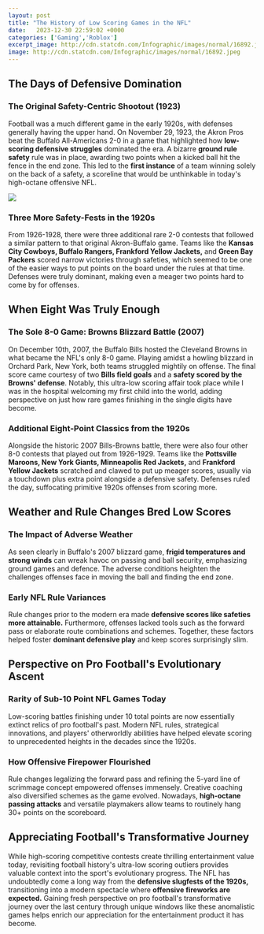 ```yaml
---
layout: post
title: "The History of Low Scoring Games in the NFL"
date:   2023-12-30 22:59:02 +0000
categories: ['Gaming','Roblox']
excerpt_image: http://cdn.statcdn.com/Infographic/images/normal/16892.jpeg
image: http://cdn.statcdn.com/Infographic/images/normal/16892.jpeg
---
```


## The Days of Defensive Domination
### **The Original Safety-Centric Shootout (1923)**
Football was a much different game in the early 1920s, with defenses generally having the upper hand. On November 29, 1923, the Akron Pros beat the Buffalo All-Americans 2-0 in a game that highlighted how **low-scoring defensive struggles** dominated the era. A bizarre **ground rule safety** rule was in place, awarding two points when a kicked ball hit the fence in the end zone. This led to the **first instance** of a team winning solely on the back of a safety, a scoreline that would be unthinkable in today's high-octane offensive NFL.

![](http://cdn.statcdn.com/Infographic/images/normal/16892.jpeg)
### Three More Safety-Fests in the 1920s  
From 1926-1928, there were three additional rare 2-0 contests that followed a similar pattern to that original Akron-Buffalo game. Teams like the **Kansas City Cowboys, Buffalo Rangers, Frankford Yellow Jackets,** and **Green Bay Packers** scored narrow victories through safeties, which seemed to be one of the easier ways to put points on the board under the rules at that time. Defenses were truly dominant, making even a meager two points hard to come by for offenses.
## When Eight Was Truly Enough
### The Sole 8-0 Game: Browns Blizzard Battle (2007) 
On December 10th, 2007, the Buffalo Bills hosted the Cleveland Browns in what became the NFL's only 8-0 game. Playing amidst a howling blizzard in Orchard Park, New York, both teams struggled mightily on offense. The final score came courtesy of two **Bills field goals** and a **safety scored by the Browns' defense**. Notably, this ultra-low scoring affair took place while I was in the hospital welcoming my first child into the world, adding perspective on just how rare games finishing in the single digits have become.
### Additional Eight-Point Classics from the 1920s
Alongside the historic 2007 Bills-Browns battle, there were also four other 8-0 contests that played out from 1926-1929. Teams like the **Pottsville Maroons, New York Giants, Minneapolis Red Jackets,** and **Frankford Yellow Jackets** scratched and clawed to put up meager scores, usually via a touchdown plus extra point alongside a defensive safety. Defenses ruled the day, suffocating primitive 1920s offenses from scoring more.
## Weather and Rule Changes Bred Low Scores  
### **The Impact of Adverse Weather** 
As seen clearly in Buffalo's 2007 blizzard game, **frigid temperatures and strong winds** can wreak havoc on passing and ball security, emphasizing ground games and defence. The adverse conditions heighten the challenges offenses face in moving the ball and finding the end zone.
### **Early NFL Rule Variances**
Rule changes prior to the modern era made **defensive scores like safeties more attainable.** Furthermore, offenses lacked tools such as the forward pass or elaborate route combinations and schemes. Together, these factors helped foster **dominant defensive play** and keep scores surprisingly slim.
## Perspective on Pro Football's Evolutionary Ascent
### **Rarity of Sub-10 Point NFL Games Today** 
Low-scoring battles finishing under 10 total points are now essentially extinct relics of pro football's past. Modern NFL rules, strategical innovations, and players' otherworldly abilities have helped elevate scoring to unprecedented heights in the decades since the 1920s.
### **How Offensive Firepower Flourished**  
Rule changes legalizing the forward pass and refining the 5-yard line of scrimmage concept empowered offenses immensely. Creative coaching also diversified schemes as the game evolved. Nowadays, **high-octane passing attacks** and versatile playmakers allow teams to routinely hang 30+ points on the scoreboard.
## Appreciating Football's Transformative Journey
While high-scoring competitive contests create thrilling entertainment value today, revisiting football history's ultra-low scoring outliers provides valuable context into the sport's evolutionary progress. The NFL has undoubtedly come a long way from the **defensive slugfests of the 1920s,** transitioning into a modern spectacle where **offensive fireworks are expected.** Gaining fresh perspective on pro football's transformative journey over the last century through unique windows like these anomalistic games helps enrich our appreciation for the entertainment product it has become.